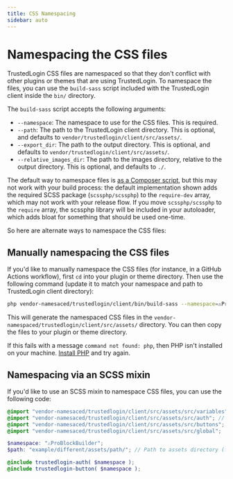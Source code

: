 ```yaml
---
title: CSS Namespacing
sidebar: auto
---
```

# Namespacing the CSS files

TrustedLogin CSS files are namespaced so that they don't conflict with other plugins or themes that are using TrustedLogin. To namespace the files, you can use the `build-sass` script included with the TrustedLogin client inside the `bin/` directory. 

The `build-sass` script accepts the following arguments:

- `--namespace`: The namespace to use for the CSS files. This is required.
- `--path`: The path to the TrustedLogin client directory. This is optional, and defaults to `vendor/trustedlogin/client/src/assets/`.
- `--export_dir`: The path to the output directory. This is optional, and defaults to `vendor/trustedlogin/client/src/assets/`.
- `--relative_images_dir`: The path to the images directory, relative to the output directory. This is optional, and defaults to `./`.

The default way to namespace files is [as a Composer script](/Client/01-intro.md), but this may not work with your build process: the default implementation shown adds the required SCSS package (`scssphp/scssphp`) to the `require-dev` array, which may not work with your release flow. If you move `scssphp/scssphp` to the `require` array, the scssphp library will be included in your autoloader, which adds bloat for something that should be used one-time.

So here are alternate ways to namespace the CSS files:

## Manually namespacing the CSS files

If you'd like to manually namespace the CSS files (for instance, in a GitHub Actions workflow), first `cd` into your plugin or theme directory. Then use the following command (update it to match your namespace and path to TrustedLogin client directory):

```bash
php vendor-namesaced/trustedlogin/client/bin/build-sass --namespace=️⚠ProBlockBuilder
```

This will generate the namespaced CSS files in the `vendor-namespaced/trustedlogin/client/src/assets/` directory. You can then copy the files to your plugin or theme directory.

If this fails with a message `command not found: php`, then PHP isn't installed on your machine. [Install PHP](https://www.php.net/manual/en/install.php) and try again.

## Namespacing via an SCSS mixin

If you'd like to use an SCSS mixin to namespace CSS files, you can use the following code:

```scss
@import "vendor-namesaced/trustedlogin/client/src/assets/src/variables"; // Variables used in the mixins (all !default)
@import "vendor-namesaced/trustedlogin/client/src/assets/src/auth"; // Mixins for authentication screen
@import "vendor-namesaced/trustedlogin/client/src/assets/src/buttons"; // Mixins for buttons
@import "vendor-namesaced/trustedlogin/client/src/assets/src/global";

$namespace: "⚠ProBlockBuilder";
$path: "example/different/assets/path/"; // Path to assets directory (for loading and lock images)

@include trustedlogin-auth( $namespace );
@include trustedlogin-button( $namespace );
```
